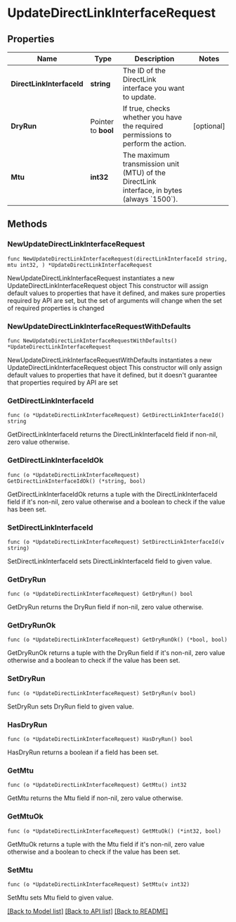 # UpdateDirectLinkInterfaceRequest

## Properties

Name | Type | Description | Notes
------------ | ------------- | ------------- | -------------
**DirectLinkInterfaceId** | **string** | The ID of the DirectLink interface you want to update. | 
**DryRun** | Pointer to **bool** | If true, checks whether you have the required permissions to perform the action. | [optional] 
**Mtu** | **int32** | The maximum transmission unit (MTU) of the DirectLink interface, in bytes (always &#x60;1500&#x60;). | 

## Methods

### NewUpdateDirectLinkInterfaceRequest

`func NewUpdateDirectLinkInterfaceRequest(directLinkInterfaceId string, mtu int32, ) *UpdateDirectLinkInterfaceRequest`

NewUpdateDirectLinkInterfaceRequest instantiates a new UpdateDirectLinkInterfaceRequest object
This constructor will assign default values to properties that have it defined,
and makes sure properties required by API are set, but the set of arguments
will change when the set of required properties is changed

### NewUpdateDirectLinkInterfaceRequestWithDefaults

`func NewUpdateDirectLinkInterfaceRequestWithDefaults() *UpdateDirectLinkInterfaceRequest`

NewUpdateDirectLinkInterfaceRequestWithDefaults instantiates a new UpdateDirectLinkInterfaceRequest object
This constructor will only assign default values to properties that have it defined,
but it doesn't guarantee that properties required by API are set

### GetDirectLinkInterfaceId

`func (o *UpdateDirectLinkInterfaceRequest) GetDirectLinkInterfaceId() string`

GetDirectLinkInterfaceId returns the DirectLinkInterfaceId field if non-nil, zero value otherwise.

### GetDirectLinkInterfaceIdOk

`func (o *UpdateDirectLinkInterfaceRequest) GetDirectLinkInterfaceIdOk() (*string, bool)`

GetDirectLinkInterfaceIdOk returns a tuple with the DirectLinkInterfaceId field if it's non-nil, zero value otherwise
and a boolean to check if the value has been set.

### SetDirectLinkInterfaceId

`func (o *UpdateDirectLinkInterfaceRequest) SetDirectLinkInterfaceId(v string)`

SetDirectLinkInterfaceId sets DirectLinkInterfaceId field to given value.


### GetDryRun

`func (o *UpdateDirectLinkInterfaceRequest) GetDryRun() bool`

GetDryRun returns the DryRun field if non-nil, zero value otherwise.

### GetDryRunOk

`func (o *UpdateDirectLinkInterfaceRequest) GetDryRunOk() (*bool, bool)`

GetDryRunOk returns a tuple with the DryRun field if it's non-nil, zero value otherwise
and a boolean to check if the value has been set.

### SetDryRun

`func (o *UpdateDirectLinkInterfaceRequest) SetDryRun(v bool)`

SetDryRun sets DryRun field to given value.

### HasDryRun

`func (o *UpdateDirectLinkInterfaceRequest) HasDryRun() bool`

HasDryRun returns a boolean if a field has been set.

### GetMtu

`func (o *UpdateDirectLinkInterfaceRequest) GetMtu() int32`

GetMtu returns the Mtu field if non-nil, zero value otherwise.

### GetMtuOk

`func (o *UpdateDirectLinkInterfaceRequest) GetMtuOk() (*int32, bool)`

GetMtuOk returns a tuple with the Mtu field if it's non-nil, zero value otherwise
and a boolean to check if the value has been set.

### SetMtu

`func (o *UpdateDirectLinkInterfaceRequest) SetMtu(v int32)`

SetMtu sets Mtu field to given value.



[[Back to Model list]](../README.md#documentation-for-models) [[Back to API list]](../README.md#documentation-for-api-endpoints) [[Back to README]](../README.md)


